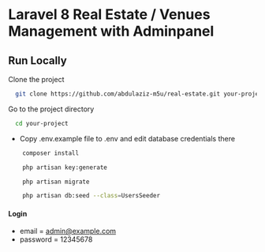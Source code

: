 # Laravel 8 Real Estate / Venues Management with Adminpanel

## Run Locally

Clone the project

```bash
  git clone https://github.com/abdulaziz-m5u/real-estate.git your-project
```

Go to the project directory

```bash
  cd your-project
```

-   Copy .env.example file to .env and edit database credentials there

```bash
    composer install
```

```bash
    php artisan key:generate
```

```bash
    php artisan migrate
```

```bash
    php artisan db:seed --class=UsersSeeder
```

#### Login

-   email = admin@example.com
-   password = 12345678
